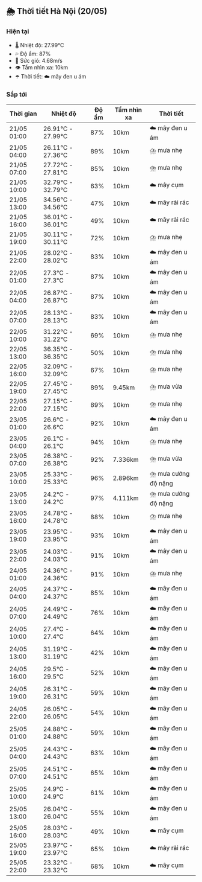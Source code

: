 ## 🌦️ Thời tiết Hà Nội (20/05)

### Hiện tại

- 🌡️ Nhiệt độ: 27.99℃
- 💦 Độ ẩm: 87%
- 💨 Sức gió: 4.68m/s
- 👁️ Tầm nhìn xa: 10km
- ☂️ Thời tiết: ☁️ mây đen u ám

### Sắp tới

| Thời gian | Nhiệt độ | Độ ẩm | Tầm nhìn xa | Thời tiết |
| --- | --- | --- | --- | --- |
| 21/05 01:00 | 26.91℃ - 27.99℃ | 87% | 10km | ☁️ mây đen u ám |
| 21/05 04:00 | 26.11℃ - 27.36℃ | 89% | 10km | ⛈️ mưa nhẹ |
| 21/05 07:00 | 27.72℃ - 27.81℃ | 85% | 10km | ⛈️ mưa nhẹ |
| 21/05 10:00 | 32.79℃ - 32.79℃ | 63% | 10km | ☁️ mây cụm |
| 21/05 13:00 | 34.56℃ - 34.56℃ | 47% | 10km | ☁️ mây rải rác |
| 21/05 16:00 | 36.01℃ - 36.01℃ | 49% | 10km | ☁️ mây rải rác |
| 21/05 19:00 | 30.11℃ - 30.11℃ | 72% | 10km | ⛈️ mưa nhẹ |
| 21/05 22:00 | 28.02℃ - 28.02℃ | 83% | 10km | ☁️ mây đen u ám |
| 22/05 01:00 | 27.3℃ - 27.3℃ | 87% | 10km | ☁️ mây đen u ám |
| 22/05 04:00 | 26.87℃ - 26.87℃ | 87% | 10km | ☁️ mây đen u ám |
| 22/05 07:00 | 28.13℃ - 28.13℃ | 83% | 10km | ☁️ mây đen u ám |
| 22/05 10:00 | 31.22℃ - 31.22℃ | 69% | 10km | ⛈️ mưa nhẹ |
| 22/05 13:00 | 36.35℃ - 36.35℃ | 50% | 10km | ⛈️ mưa nhẹ |
| 22/05 16:00 | 32.09℃ - 32.09℃ | 67% | 10km | ⛈️ mưa nhẹ |
| 22/05 19:00 | 27.45℃ - 27.45℃ | 89% | 9.45km | ⛈️ mưa vừa |
| 22/05 22:00 | 27.15℃ - 27.15℃ | 89% | 10km | ⛈️ mưa nhẹ |
| 23/05 01:00 | 26.6℃ - 26.6℃ | 92% | 10km | ☁️ mây đen u ám |
| 23/05 04:00 | 26.1℃ - 26.1℃ | 94% | 10km | ⛈️ mưa nhẹ |
| 23/05 07:00 | 26.38℃ - 26.38℃ | 92% | 7.336km | ⛈️ mưa vừa |
| 23/05 10:00 | 25.33℃ - 25.33℃ | 96% | 2.896km | ⛈️ mưa cường độ nặng |
| 23/05 13:00 | 24.2℃ - 24.2℃ | 97% | 4.111km | ⛈️ mưa cường độ nặng |
| 23/05 16:00 | 24.78℃ - 24.78℃ | 88% | 10km | ⛈️ mưa nhẹ |
| 23/05 19:00 | 23.95℃ - 23.95℃ | 93% | 10km | ☁️ mây đen u ám |
| 23/05 22:00 | 24.03℃ - 24.03℃ | 91% | 10km | ☁️ mây đen u ám |
| 24/05 01:00 | 24.36℃ - 24.36℃ | 91% | 10km | ⛈️ mưa nhẹ |
| 24/05 04:00 | 24.37℃ - 24.37℃ | 85% | 10km | ☁️ mây đen u ám |
| 24/05 07:00 | 24.49℃ - 24.49℃ | 76% | 10km | ☁️ mây đen u ám |
| 24/05 10:00 | 27.4℃ - 27.4℃ | 64% | 10km | ☁️ mây đen u ám |
| 24/05 13:00 | 31.19℃ - 31.19℃ | 42% | 10km | ☁️ mây đen u ám |
| 24/05 16:00 | 29.5℃ - 29.5℃ | 52% | 10km | ☁️ mây đen u ám |
| 24/05 19:00 | 26.31℃ - 26.31℃ | 59% | 10km | ☁️ mây đen u ám |
| 24/05 22:00 | 26.05℃ - 26.05℃ | 54% | 10km | ☁️ mây đen u ám |
| 25/05 01:00 | 24.88℃ - 24.88℃ | 59% | 10km | ☁️ mây đen u ám |
| 25/05 04:00 | 24.43℃ - 24.43℃ | 63% | 10km | ☁️ mây đen u ám |
| 25/05 07:00 | 24.51℃ - 24.51℃ | 65% | 10km | ☁️ mây đen u ám |
| 25/05 10:00 | 24.9℃ - 24.9℃ | 61% | 10km | ☁️ mây đen u ám |
| 25/05 13:00 | 26.04℃ - 26.04℃ | 55% | 10km | ☁️ mây đen u ám |
| 25/05 16:00 | 28.03℃ - 28.03℃ | 49% | 10km | ☁️ mây cụm |
| 25/05 19:00 | 23.97℃ - 23.97℃ | 65% | 10km | ☁️ mây rải rác |
| 25/05 22:00 | 23.32℃ - 23.32℃ | 68% | 10km | ☁️ mây cụm |
